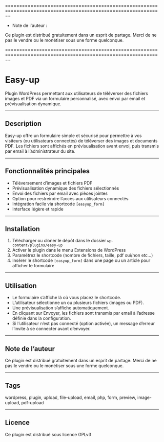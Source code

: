 ==============================================================================================================

* Note de l'auteur :

Ce plugin est distribué gratuitement dans un esprit de partage.
Merci de ne pas le vendre ou le monétiser sous une forme quelconque.

==============================================================================================================

# Easy-up

Plugin WordPress permettant aux utilisateurs de téléverser des fichiers images et PDF via un formulaire personnalisé, avec envoi par email et prévisualisation dynamique.

---

## Description

Easy-up offre un formulaire simple et sécurisé pour permettre à vos visiteurs (ou utilisateurs connectés) de téléverser des images et documents PDF. Les fichiers sont affichés en prévisualisation avant envoi, puis transmis par email à l’administrateur du site.

---

## Fonctionnalités principales

- Téléversement d’images et fichiers PDF
- Prévisualisation dynamique des fichiers sélectionnés
- Envoi des fichiers par email avec pièces jointes
- Option pour restreindre l’accès aux utilisateurs connectés
- Intégration facile via shortcode `[easyup_form]`
- Interface légère et rapide

---

## Installation

1. Télécharger ou cloner le dépôt dans le dossier `wp-content/plugins/easy-up`
2. Activer le plugin dans le menu Extensions de WordPress
3. Paramétrez le shortcode (nombre de fichiers, taille, pdf oui/non etc...)
4. Insérer le shortcode `[easyup_form]` dans une page ou un article pour afficher le formulaire

---

## Utilisation

- Le formulaire s’affiche là où vous placez le shortcode.
- L’utilisateur sélectionne un ou plusieurs fichiers (images ou PDF).
- Une prévisualisation s’affiche automatiquement.
- En cliquant sur Envoyer, les fichiers sont transmis par email à l’adresse définie dans la configuration.
- Si l’utilisateur n’est pas connecté (option activée), un message d’erreur l’invite à se connecter avant d’envoyer.

---

## Note de l’auteur

Ce plugin est distribué gratuitement dans un esprit de partage. Merci de ne pas le vendre ou le monétiser sous une forme quelconque.

---

## Tags

wordpress, plugin, upload, file-upload, email, php, form, preview, image-upload, pdf-upload

---

## Licence

Ce plugin est distribué sous licence GPLv3

